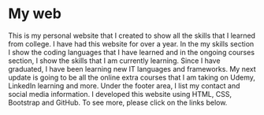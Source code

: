 # My web

This is my personal website that I created to show all the skills that I learned from college. I have had this website for over a year. In the my skills section I show the coding languages that I have learned and in the ongoing courses section, I show the skills that I am currently learning. Since I have graduated, I have been learning new IT languages and frameworks. My next update is going to be all the online extra courses that I am taking on Udemy, LinkedIn learning and more. Under the footer area, I list my contact and social media information. I developed this website using HTML, CSS, Bootstrap and GitHub. To see more, please click on the links below.
